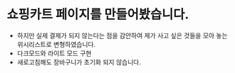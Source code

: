# 쇼핑카트 페이지를 만들어봤습니다.
- 하지만 실제 결제가 되지 않는다는 점을 감안하여 제가 사고 싶은 것들을 모아 놓는 위시리스트로 변형하였습니다.
- 다크모드와 라이트 모드 구현
- 새로고침해도 장바구니가 초기화 되지 않습니다.